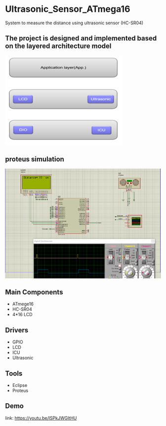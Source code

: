 # Ultrasonic_Sensor_ATmega16
System to measure the distance using ultrasonic sensor (HC-SR04)

## The project is designed and implemented based on the layered architecture model 
![image from program](https://github.com/abdelrahman99999/Ultrasonic_Sensor_ATmega16/blob/main/screenshots/layers.png?raw=true)

## proteus simulation
![image from program](https://github.com/abdelrahman99999/Ultrasonic_Sensor_ATmega16/blob/main/screenshots/working.png?raw=true)

## Main Components
- ATmege16 
- HC-SR04
- 4*16 LCD


## Drivers
- GPIO
- LCD
- ICU
- Ultrasonic

## Tools
- Eclipse
- Proteus

## Demo
link: https://youtu.be/lSPkJWGItHU
